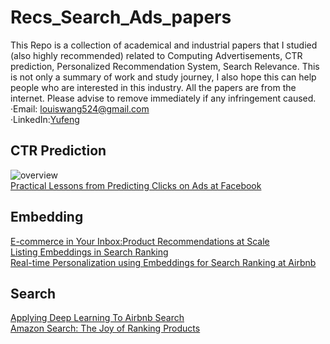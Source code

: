 # Recs_Search_Ads_papers
This Repo is a collection of academical and industrial papers that I studied (also highly recommended) related to Computing Advertisements, CTR prediction, Personalized Recommendation System, Search Relevance. This is not only a summary of work and study journey, I also hope this can help people who are interested in this industry. All the papers are from the internet. Please advise to remove immediately if any infringement caused.<br>
·Email: louiswang524@gmail.com<br>
·LinkedIn:[Yufeng](https://www.linkedin.com/in/yu-feng/)<br>
## CTR Prediction
![overview](https://image.jiqizhixin.com/uploads/editor/66fa50fd-f711-49f3-a1f8-75fa1396b0a4/1532256315405.png)<br>
[Practical Lessons from Predicting Clicks on Ads at Facebook](http://quinonero.net/Publications/predicting-clicks-facebook.pdf)<br>

## Embedding
[E-commerce in Your Inbox:Product Recommendations at Scale](https://arxiv.org/pdf/1606.07154.pdf)<br>
[Listing Embeddings in Search Ranking](https://medium.com/airbnb-engineering/listing-embeddings-for-similar-listing-recommendations-and-real-time-personalization-in-search-601172f7603e)<br>
[Real-time Personalization using Embeddings for Search Ranking at Airbnb](http://delivery.acm.org/10.1145/3220000/3219885/p311-grbovic.pdf?ip=67.4.195.29&id=3219885&acc=OPENTOC&key=4D4702B0C3E38B35%2E4D4702B0C3E38B35%2E4D4702B0C3E38B35%2E054E54E275136550&__acm__=1544501067_716a80f3d3f98e3446dc2ab2039f1ed4)<br>

## Search
[Applying Deep Learning To Airbnb Search](https://arxiv.org/pdf/1810.09591.pdf)<br>
[Amazon Search: The Joy of Ranking Products](http://additivegroves.net/papers/a9ext_sigir16.pdf)
